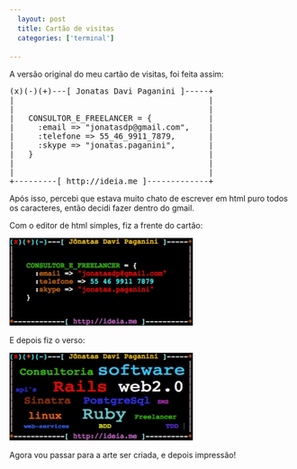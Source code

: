 ```yaml
---
  layout: post
  title: Cartão de visitas
  categories: ['terminal']

---
```




A versão original do meu cartão de visitas, foi feita assim:

<div><pre class="prettyprint">
(x)(-)(+)---[ Jonatas Davi Paganini ]-----+
|                                         |  
|                                         |  
|   CONSULTOR_E_FREELANCER = {            |
|     :email => "jonatasdp@gmail.com",    |
|     :telefone => 55_46_9911_7879,       |
|     :skype => "jonatas.paganini",       |
|   }                                     |
|                                         |
|                                         |
+---------[ http://ideia.me ]-------------+
</pre></div>

Após isso, percebi que estava muito chato de escrever em html puro todos os caracteres, então decidi fazer dentro do gmail.

Com o editor de html simples, fiz a frente do cartão:

![frente]


E depois fiz o verso:

![verso]

Agora vou passar para a arte ser criada, e depois impressão!

[frente]: /images/cartao_frente.jpg
[verso]: /images/cartao_verso.jpg

